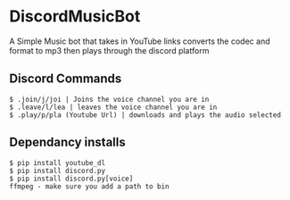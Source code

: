 # DiscordMusicBot
A Simple Music bot that takes in YouTube links converts the codec and format to mp3 then plays through the discord platform

## Discord Commands
```
$ .join/j/joi | Joins the voice channel you are in
$ .leave/l/lea | leaves the voice channel you are in
$ .play/p/pla (Youtube Url) | downloads and plays the audio selected
```

## Dependancy installs
```
$ pip install youtube_dl
$ pip install discord.py
$ pip install discord.py[voice]
ffmpeg - make sure you add a path to bin
```
